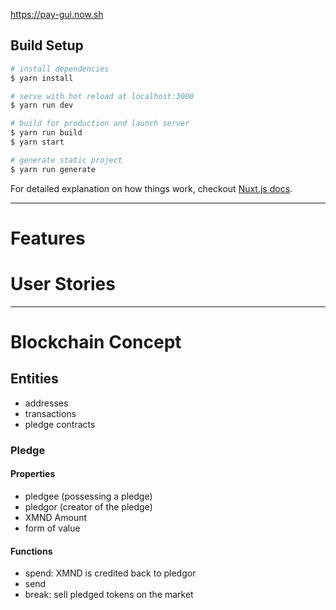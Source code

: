 https://pay-gui.now.sh

## Build Setup

``` bash
# install dependencies
$ yarn install

# serve with hot reload at localhost:3000
$ yarn run dev

# build for production and launch server
$ yarn run build
$ yarn start

# generate static project
$ yarn run generate
```

For detailed explanation on how things work, checkout [Nuxt.js docs](https://nuxtjs.org).

---

# Features



# User Stories

---

# Blockchain Concept

## Entities
- addresses
- transactions
- pledge contracts

### Pledge

#### Properties
- pledgee (possessing a pledge)
- pledgor (creator of the pledge)
- XMND Amount
- form of value

#### Functions
- spend: XMND is credited back to pledgor
- send
- break: sell pledged tokens on the market